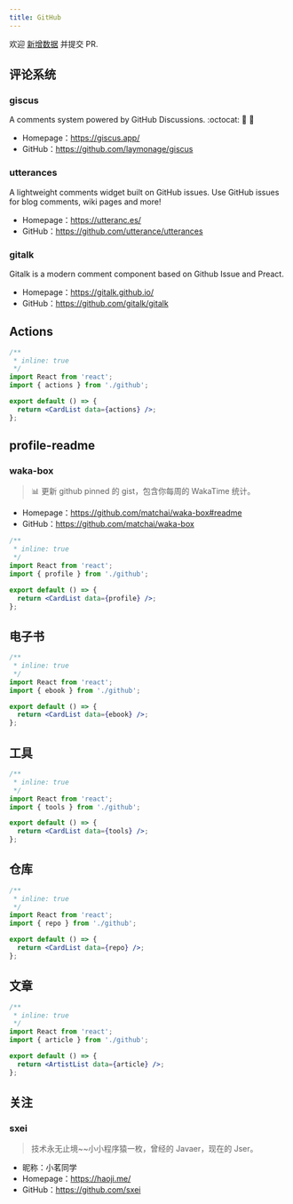 ```yaml
---
title: GitHub
---
```


<Alert type="info">
  欢迎 <a href="https://github.com/youngjuning/youngjuning.github.io/edit/main/docs/awesome/github.js">新增数据</a> 并提交 PR.
</Alert>

## 评论系统

### giscus

A comments system powered by GitHub Discussions. :octocat: 💬 💎

- Homepage：https://giscus.app/
- GitHub：https://github.com/laymonage/giscus

### utterances

A lightweight comments widget built on GitHub issues. Use GitHub issues for blog comments, wiki pages and more!

- Homepage：https://utteranc.es/
- GitHub：https://github.com/utterance/utterances

### gitalk

Gitalk is a modern comment component based on Github Issue and Preact.

- Homepage：https://gitalk.github.io/
- GitHub：https://github.com/gitalk/gitalk

## Actions

```jsx
/**
 * inline: true
 */
import React from 'react';
import { actions } from './github';

export default () => {
  return <CardList data={actions} />;
};
```

## profile-readme

### waka-box

> 📊 更新 github pinned 的 gist，包含你每周的 WakaTime 统计。

- Homepage：https://github.com/matchai/waka-box#readme
- GitHub：https://github.com/matchai/waka-box

```jsx
/**
 * inline: true
 */
import React from 'react';
import { profile } from './github';

export default () => {
  return <CardList data={profile} />;
};
```

## 电子书

```jsx
/**
 * inline: true
 */
import React from 'react';
import { ebook } from './github';

export default () => {
  return <CardList data={ebook} />;
};
```

## 工具

```jsx
/**
 * inline: true
 */
import React from 'react';
import { tools } from './github';

export default () => {
  return <CardList data={tools} />;
};
```

## 仓库

```jsx
/**
 * inline: true
 */
import React from 'react';
import { repo } from './github';

export default () => {
  return <CardList data={repo} />;
};
```

## 文章

```jsx
/**
 * inline: true
 */
import React from 'react';
import { article } from './github';

export default () => {
  return <ArtistList data={article} />;
};
```

## 关注

### sxei

> 技术永无止境~~小小程序猿一枚，曾经的 Javaer，现在的 Jser。

- 昵称：小茗同学
- Homepage：https://haoji.me/
- GitHub：https://github.com/sxei
